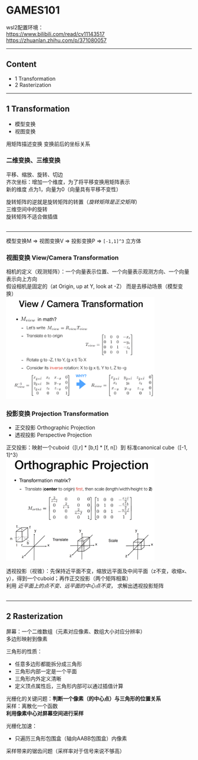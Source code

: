 # GAMES101
wsl2配置环境：  
<https://www.bilibili.com/read/cv11143517>  
<https://zhuanlan.zhihu.com/p/371080057>  

------
## Content
- 1 Transformation
- 2 Rasterization

------
## 1 Transformation
- 模型变换
- 视图变换

用矩阵描述变换 变换前后的坐标关系   
### 二维变换、三维变换  
平移、缩放、旋转、切边  
齐次坐标：增加一个维度，为了将平移变换用矩阵表示   
新的维度 点为1，向量为0（向量具有平移不变性）  

旋转矩阵的逆就是旋转矩阵的转置（*旋转矩阵是正交矩阵*）  
三维空间中的旋转   
旋转矩阵不适合做插值  
<br>

---
模型变换M => 视图变换V => 投影变换P => `[-1,1]^3` 立方体    
### 视图变换 View/Camera Transformation
相机的定义（观测矩阵）：一个向量表示位置、一个向量表示观测方向、一个向量表示向上方向   
假设相机是固定的（at Origin, up at Y, look at -Z） 而是去移动场景（模型变换）  
<img src = "./pic/c4_1.png" width = "80%">  

### 投影变换 Projection Transformation  
- 正交投影 Orthographic Projection
- 透视投影 Perspective Projection

正交投影：映射一个cuboid（[l,r] * [b,t] * [f, n]）到 标准canonical cube（[-1, 1]^3）  
<img src = "./pic/c4_2.png" width = "80%">   

透视投影（视锥）：先保持近平面不变，缩放远平面及中间平面（z不变，收缩x、y），得到一个cuboid；再作正交投影（两个矩阵相乘）  
利用 *近平面上的点不变、远平面的中心点不变*， 求解出透视投影矩阵   
<br>

------
## 2 Rasterization
屏幕：一个二维数组（元素对应像素、数组大小对应分辨率）  
多边形映射到像素  

三角形的性质：
- 任意多边形都能拆分成三角形
- 三角形内部一定是一个平面
- 三角形内外定义清晰
- 定义顶点属性后，三角形内部可以通过插值计算  

光栅化的关键问题：**判断一个像素（的中心点）与三角形的位置关系**  
采样：离散化一个函数  
**利用像素中心对屏幕空间进行采样**  

光栅化加速：
- 只遍历三角形包围盒（轴向AABB包围盒）内像素

采样带来的锯齿问题（采样率对于信号来说不够高）  